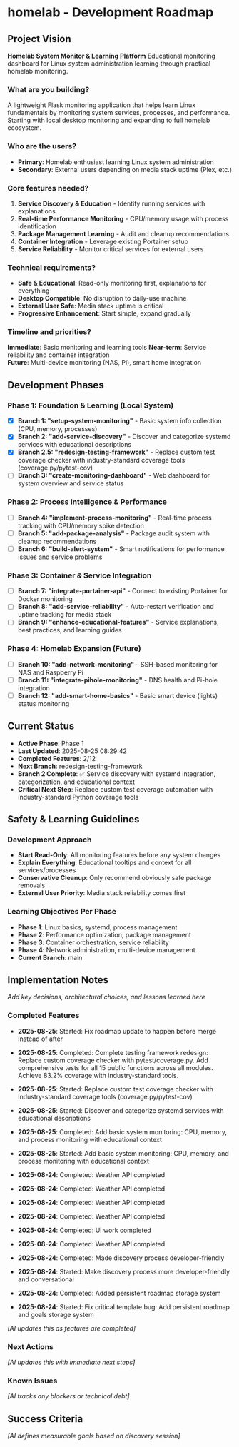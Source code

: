 # homelab - Development Roadmap

## Project Vision

**Homelab System Monitor & Learning Platform**
Educational monitoring dashboard for Linux system administration learning through practical homelab monitoring.

### What are you building?

A lightweight Flask monitoring application that helps learn Linux fundamentals by monitoring system services, processes, and performance. Starting with local desktop monitoring and expanding to full homelab ecosystem.

### Who are the users?

- **Primary**: Homelab enthusiast learning Linux system administration
- **Secondary**: External users depending on media stack uptime (Plex, etc.)

### Core features needed?

1. **Service Discovery & Education** - Identify running services with explanations
2. **Real-time Performance Monitoring** - CPU/memory usage with process identification
3. **Package Management Learning** - Audit and cleanup recommendations
4. **Container Integration** - Leverage existing Portainer setup
5. **Service Reliability** - Monitor critical services for external users

### Technical requirements?

- **Safe & Educational**: Read-only monitoring first, explanations for everything
- **Desktop Compatible**: No disruption to daily-use machine
- **External User Safe**: Media stack uptime is critical
- **Progressive Enhancement**: Start simple, expand gradually

### Timeline and priorities?

**Immediate**: Basic monitoring and learning tools
**Near-term**: Service reliability and container integration  
**Future**: Multi-device monitoring (NAS, Pi), smart home integration

## Development Phases

### Phase 1: Foundation & Learning (Local System)

- [x] **Branch 1: "setup-system-monitoring"** - Basic system info collection (CPU, memory, processes)
- [x] **Branch 2: "add-service-discovery"** - Discover and categorize systemd services with educational descriptions
- [x] **Branch 2.5: "redesign-testing-framework"** - Replace custom test coverage checker with industry-standard coverage tools (coverage.py/pytest-cov)
- [ ] **Branch 3: "create-monitoring-dashboard"** - Web dashboard for system overview and service status

### Phase 2: Process Intelligence & Performance

- [ ] **Branch 4: "implement-process-monitoring"** - Real-time process tracking with CPU/memory spike detection
- [ ] **Branch 5: "add-package-analysis"** - Package audit system with cleanup recommendations
- [ ] **Branch 6: "build-alert-system"** - Smart notifications for performance issues and service problems

### Phase 3: Container & Service Integration

- [ ] **Branch 7: "integrate-portainer-api"** - Connect to existing Portainer for Docker monitoring
- [ ] **Branch 8: "add-service-reliability"** - Auto-restart verification and uptime tracking for media stack
- [ ] **Branch 9: "enhance-educational-features"** - Service explanations, best practices, and learning guides

### Phase 4: Homelab Expansion (Future)

- [ ] **Branch 10: "add-network-monitoring"** - SSH-based monitoring for NAS and Raspberry Pi
- [ ] **Branch 11: "integrate-pihole-monitoring"** - DNS health and Pi-hole integration
- [ ] **Branch 12: "add-smart-home-basics"** - Basic smart device (lights) status monitoring

## Current Status

- **Active Phase**: Phase 1
- **Last Updated**: 2025-08-25 08:29:42
- **Completed Features**: 2/12
- **Next Branch**: redesign-testing-framework
- **Branch 2 Complete**: ✅ Service discovery with systemd integration, categorization, and educational context
- **Critical Next Step**: Replace custom test coverage automation with industry-standard Python coverage tools

## Safety & Learning Guidelines

### Development Approach

- **Start Read-Only**: All monitoring features before any system changes
- **Explain Everything**: Educational tooltips and context for all services/processes
- **Conservative Cleanup**: Only recommend obviously safe package removals
- **External User Priority**: Media stack reliability comes first

### Learning Objectives Per Phase

- **Phase 1**: Linux basics, systemd, process management
- **Phase 2**: Performance optimization, package management
- **Phase 3**: Container orchestration, service reliability
- **Phase 4**: Network administration, multi-device management
- **Current Branch**: main

## Implementation Notes

_Add key decisions, architectural choices, and lessons learned here_

### Completed Features

- **2025-08-25**: Started: Fix roadmap update to happen before merge instead of after
- **2025-08-25**: Completed: Complete testing framework redesign: Replace custom coverage checker with pytest/coverage.py. Add comprehensive tests for all 15 public functions across all modules. Achieve 83.2% coverage with industry-standard tools.
- **2025-08-25**: Started: Replace custom test coverage checker with industry-standard coverage tools (coverage.py/pytest-cov)

- **2025-08-25**: Started: Discover and categorize systemd services with educational descriptions

- **2025-08-25**: Completed: Add basic system monitoring: CPU, memory, and process monitoring with educational context
- **2025-08-25**: Started: Add basic system monitoring: CPU, memory, and process monitoring with educational context

- **2025-08-24**: Completed: Weather API completed
- **2025-08-24**: Completed: Weather API completed
- **2025-08-24**: Completed: Weather API completed
- **2025-08-24**: Completed: Weather API completed
- **2025-08-24**: Completed: UI work completed
- **2025-08-24**: Completed: Weather API completed
- **2025-08-24**: Completed: Made discovery process developer-friendly
- **2025-08-24**: Started: Make discovery process more developer-friendly and conversational
- **2025-08-24**: Completed: Added persistent roadmap storage system
- **2025-08-24**: Started: Fix critical template bug: Add persistent roadmap and goals storage system

_[AI updates this as features are completed]_

### Next Actions

_[AI updates this with immediate next steps]_

### Known Issues

_[AI tracks any blockers or technical debt]_

## Success Criteria

_[AI defines measurable goals based on discovery session]_
